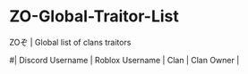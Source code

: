 # ZO-Global-Traitor-List
ZOぞ | Global list of clans traitors

#| Discord Username          | Roblox Username         | Clan                | Clan Owner            |
